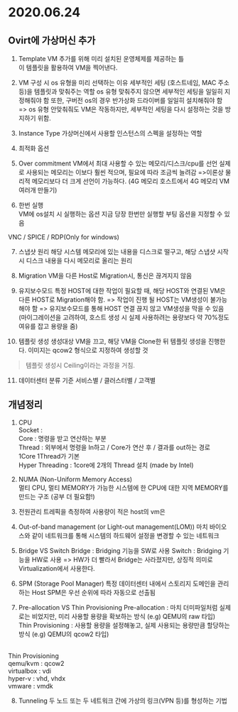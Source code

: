2020.06.24
===========

Ovirt에 가상머신 추가
------------------

1) Template
VM 추가를 위해 미리 설치된 운영체제를 제공하는 틀  
이 템플릿을 활용하여 VM을 찍어낸다.

2) VM 구성 시 os 유형을 미리 선택하는 이유
세부적인 세팅 (호스트네임, MAC 주소 등)을 템플릿과 맞춰주는 역할
os 유형 맞춰주지 않으면 세부적인 세팅을 일일히 지정해줘야 함
또한, 구버전 os의 경우 반가상화 드라이버를 일일히 설치해줘야 함
=> os 유형 안맞춰줘도 VM은 작동하지만, 세부적인 세팅을 다시 설정하는 것을 방지하기 위함.

3) Instance Type
가상머신에서 사용할 인스턴스의 스펙을 설정하는 역할

4) 최적화 옵션

5) Over commitment
VM에서 최대 사용할 수 있는 메모리/디스크/cpu를 선언
실제로 사용되는 메모리는 이보다 훨씬 적으며, 필요에 따라 조금씩 늘려감 
=>이론상 물리적 메모리보다 더 크게 선언이 가능하다. (4G 메모리 호스트에서 4G 메모리 VM 여러개 만들기) 

6) 한번 실행  
VM에 os설치 시 실행하는 옵션
지금 당장 한번만 실행할 부팅 옵션을 지정할 수 있음

VNC / SPICE / RDP(Only for windows)

7) 스냅샷 원리
해당 시스템 메모리에 있는 내용을 디스크로 떨구고, 해당 스냅샷 시작시 디스크 내용을 다시 메모리로 올리는 원리

8) Migration
VM을 다른 Host로 Migration시, 통신은 끊겨지지 않음

9) 유지보수모드
특정 HOST에 대한 작업이 필요할 때, 해당 HOST와 연결된 VM은 다른 HOST로 Migration해야 함.
=> 작업이 진행 될 HOST는 VM생성이 불가능해야 함
=> 유지보수모드를 통해 HOST 연결 끊지 않고 VM생성을 막을 수 있음
(마이그레이션을 고려하여, 호스트 생성 시 실제 사용하려는 용량보다 약 70%정도 여유를 잡고 용량을 줌)

10) 템플릿 생성
생성대상 VM을 끄고, 해당 VM을 Clone한 뒤 템플릿 생성을 진행한다.
이미지는 qcow2 형식으로 지정하여 생성할 것

> 템플릿 생성시 Ceiling이라는 과정을 거침.

11) 데이터센터 분류 기준
서비스별 / 클러스터별 / 고객별

개념정리
-----------

1) CPU  
Socket :  
Core : 명령을 받고 연산하는 부분  
Thread : 외부에서 명령을 In하고 / Core가 연산 후 / 결과를 out하는 경로  
1Core 1Thread가 기본  
Hyper Threading : 1core에 2개의 Thread 설치 (made by Intel)  

2) NUMA (Non-Uniform Memory Access)  
멀티 CPU, 멀티 MEMORY가 가능한 시스템에 한 CPU에 대한 지역 MEMORY를 만드는 구조  (공부 더 필요함!)  

3) 전원관리
트레픽을 측정하여 사용량이 적은 host의 vm은 

4) Out-of-band management (or Light-out management(LOM))
마치 바이오스와 같이 네트워크를 통해 시스템의 하드웨어 설정을 변경할 수 있는 네트워크

5) Bridge VS Switch
Bridge : Bridging 기능을 SW로 사용
Switch : Bridging 기능을 HW로 사용
=> HW가 더 빨라서 Bridge는 사라졌지만, 상징적 의미로 Virtualization에서 사용한다.

6) SPM (Storage Pool Manager)
특정 데이터센터 내에서 스토리지 도메인을 관리하는 Host
SPM은 우선 순위에 따라 자동으로 선출됨

7) Pre-allocation VS Thin Provisioning
Pre-allocation : 마치 더미파일처럼 실제로는 비었지만, 미리 사용할 용량을 확보하는 방식 (e.g) QEMU의 raw 타입)</br>
Thin Provisioning : 사용할 용량을 설정해놓고, 실제 사용되는 용량만큼 할당하는 방식 (e.g) QEMU의 qcow2 타입)  
</br>
Thin Provisioning  </br>
qemu/kvm : qcow2  </br>
virtualbox : vdi  </br>
hyper-v : vhd, vhdx  </br>
vmware : vmdk  </br>
  
8) Tunneling
두 노드 또는 두 네트워크 간에 가상의 링크(VPN 등)를 형성하는 기법
